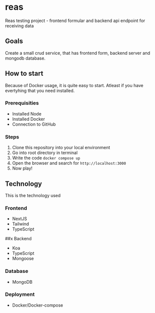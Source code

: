 # reas
Reas testing project - frontend formular and backend api endpoint for receiving data

## Goals
Create a small crud service, that has frontend form, backend server and mongodb database.

## How to start
Because of Docker usage, it is quite easy to start. Atleast if you have evertyhing that you need installed.

### Prerequisities
- Installed Node
- Installed Docker
- Connection to GitHub

### Steps
1. Clone this repository into your local environment
2. Go into root directory in terminal
3. Write the code ```docker compose up ```
4. Open the browser and search for ```http://localhost:3000```
5. Now play!

## Technology
This is the technology used

### Frontend
- NextJS
- Tailwind
- TypeScript

##x Backend
- Koa
- TypeScript
- Mongoose

### Database
- MongoDB

### Deployment
- Docker/Docker-compose

